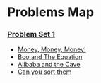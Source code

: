 # Problems Map

### [Problem Set 1](https://github.com/wasfyelbaz/acmASCIS-Exercies/tree/main/Problem%20Sets/1)

  - [Money, Money, Money!](https://github.com/wasfyelbaz/acmASCIS-Exercies/tree/main/Problem%20Sets/1/Money%2C%20Money%2C%20Money!)
  - [Boo and The Equation](https://github.com/wasfyelbaz/acmASCIS-Exercies/tree/main/Problem%20Sets/1/Boo%20and%20The%20Equation)
  - [Alibaba and the Cave](https://github.com/wasfyelbaz/acmASCIS-Exercies/tree/main/Problem%20Sets/1/Alibaba%20and%20the%20Cave)
  - [Can you sort them](https://github.com/wasfyelbaz/acmASCIS-Exercies/tree/main/Problem%20Sets/1/Can%20you%20sort%20them)